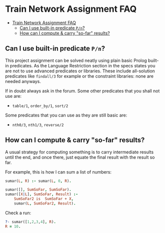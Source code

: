 # Train Network Assignment FAQ

- [Train Network Assignment FAQ](#train-network-assignment-faq)
  - [Can I use built-in predicate `P/n`?](#can-i-use-built-in-predicate-pn)
  - [How can I compute \& carry "so-far" results?](#how-can-i-compute--carry-so-far-results)

## Can I use built-in predicate `P/n`?

This project assignment can be solved neatly using plain basic Prolog built-in predicates. As the Language Restriction section in the specs states you are not to use advanced predicates or libraries. These include all-solution predicates like `findall/3` for example or the constraint libraries: none are needed anyways.

If in doubt always ask in the forum. Some other predicates that you shall not use are:

- `table/1`, `order_by/1`, `sort/2`

Some predicates that you can use as they are still basic are:

- `nth0/3`, `nth1/3`, `reverse/2`

## How can I compute & carry "so-far" results?

A usual strategy for computing something is to carry intermediate results until the end, and once there, just equate the final result with the result so far.

For example, this is how I can sum a list of numbers:

```prolog
sumar(L, R) :- sumar(L, 0, R).

sumar([], SumSoFar, SumSoFar).
sumar([X|L], SumSoFar, Result) :-
    SumSoFar2 is  SumSoFar + X,
    sumar(L, SumSoFar2, Result).
```

Check a run:

```prolog
?- sumar([1,2,3,4], R).
R = 10.
```
